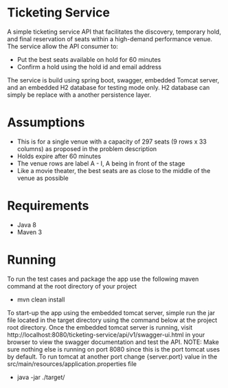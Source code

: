 # Ticketing Service

A simple ticketing service API that facilitates the discovery, temporary hold, and final reservation of seats within a high-demand performance venue. The service allow the API consumer to:

 + Put the best seats available on hold for 60 minutes
 + Confirm a hold using the hold id and email address

The service is build using spring boot, swagger, embedded Tomcat server, and an embedded H2 database for testing mode only. H2 database can simply be replace with a another persistence layer.

# Assumptions

 + This is for a single venue with a capacity of 297 seats (9 rows x 33 columns) as proposed in the problem description
 + Holds expire after 60 minutes
 + The venue rows are label A - I, A being in front of the stage
 + Like a movie theater, the best seats are as close to the middle of the venue as possible


# Requirements
+ Java 8
+ Maven 3

# Running
To run the test cases and package the app use the following maven command at the root directory of your project

+ mvn clean install

To start-up the app using the embedded tomcat server, simple run the jar file located in the target directory using the command below at the project root directory. Once the embedded tomcat server is running, visit http://localhost:8080/ticketing-service/api/v1/swagger-ui.html in your browser to view the swagger documentation and test the API. NOTE: Make sure nothing else is running on port 8080 since this is the port tomcat uses by default. To run tomcat at another port change {server.port} value in the src/main/resources/application.properties file

+ java -jar ./target/